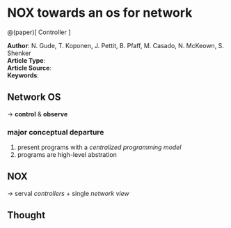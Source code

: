 # NOX towards an os for network

@(paper)[ Controller ]

**Author**: N. Gude, T. Koponen, J. Pettit, B. Pfaff, M. Casado, N. McKeown, S. Shenker               
**Article Type**:                    
**Article Source**:                      
**Keywords**:                

## Network OS

-> **control** & **observe** 

### major conceptual departure 
1. present programs with a *centralized programming model*
2. programs are high-level abstration

## NOX 
-> serval *controllers* + single *network view* 




## Thought

